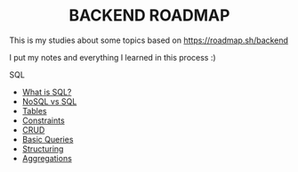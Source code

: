 
<h1 align="center"> BACKEND ROADMAP </h1>

This is my studies about some topics based on https://roadmap.sh/backend

I put my notes and everything I learned in this process :)

SQL
* [What is SQL?](SQL/what_is_sql.md)
* [NoSQL vs SQL](SQL/nosql_vs_sql.md)
* [Tables](SQL/tables.md)
* [Constraints](SQL/constraints.md)
* [CRUD](SQL/crud.md)
* [Basic Queries](SQL/basic_queries.md)
* [Structuring](SQL/structuring/md)
* [Aggregations](SQL/aggregations)

